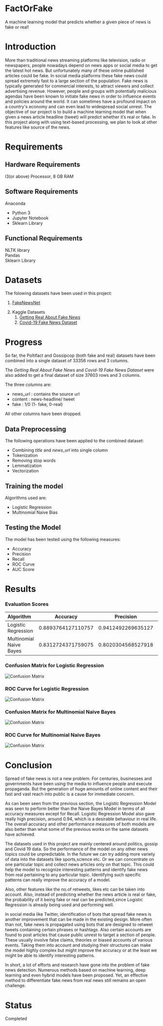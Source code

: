 # FactOrFake
A machine learning model that predicts whether a given piece of news is fake or real!


# Introduction
More than traditional news streaming platforms like television, radio or newspapers, people
nowadays depend on news apps or social media to get the latest hot news. But unfortunately
many of these online published articles could be fake. In social media platforms these fake
news could spread extremely fast to a large section of the population. Fake news is typically
generated for commercial interests, to attract viewers and collect advertising revenue. However,
people and groups with potentially malicious agendas have been known to initiate fake news in
order to influence events and policies around the world. It can sometimes have a profound
impact on a country's economy and can even lead to widespread social unrest. The objective of
our project is to build a machine learning model that when given a news article headline (tweet)
will predict whether it’s real or fake. In this project along with using text-based processing, we
plan to look at other features like source of the news.


# Requirements
## Hardware Requirements

I3(or above) Processor, 8 GB RAM

## Software Requirements

Anaconda
 * Python 3
 * Jupyter Notebook
 * Sklearn Library

## Functional Requirements

NLTK library  
Pandas    
Sklearn Library


# Datasets
The folowing datasets have been used in this project:
1. [FakeNewsNet](https://github.com/KaiDMML/FakeNewsNet)

[//]: # (PHEME Dataset for Rumour Detection - https://figshare.com/articles/dataset/PHEME_dataset_for_Rumour_Detection_and_Veracity_Classification/63920787)

2. Kaggle Datasets
    1. [Getting Real About Fake News](https://www.kaggle.com/mrisdal/fake-news)
    2. [Covid-19 Fake News Dataset](https://www.kaggle.com/arashnic/covid19-fake-news)

[//]: # (Fake and Real News Dataset - https://www.kaggle.com/clmentbisaillon/fake-and-real-news-dataset)

# Progress

So far, the Poltifact and Gossipcop (both fake and real) datasets have been combined into a single dataset of 33356 rows and 3 columns. 

The _Getting Real About Fake News_ and _Covid-19 Fake News Dataset_ were also added to get a final dataset of size 37603 rows and 3 columns.

The three columns are:  
* news_url : contains the source url
* content : news-headline/ tweet
* fake : 1/0 (1- fake, 0-real)

All other columns have been dropped.  

## Data Preprocessing
The following operations have been applied to the combined dataset:
* Combining _title_ and *news_url* into single column
* Tokenization
* Removing stop words
* Lemmatization
* Vectorization

## Training the model
Algorithms used are:
* Logistic Regression
* Multinomial Naive Bias

## Testing the Model
The model has been tested using the following measures:
* Accuracy
* Precision
* Recall
* ROC Curve
* AUC Score

# Results

### Evaluation Scores

|  Algorithm    | Accuracy | Precision     | Recall  | F1 Score  | AUC Score     |
| :---        |    :----:  |    :----: |    :----:  |   :----:  |          ---: |
| Logistic Regression    | 0.8893764127110757 | 0.9412492269635127 | 0.834201151000274    | 0.8844980386459392   | 0.8925654515331949   |
| Multinomial Naive Bayes  | 0.8312724371759075  | 0.8020304568527918    | 0.8659906823787339  | 0.8327842930557384  | 0.8322722006934992     |


### Confusion Matrix for Logistic Regression

![Confusion Matrix](Pictures/log-cm-percentage.png)

### ROC Curve for Logistic Regression
![Confusion Matrix](Pictures/log-roc.png)


### Confusion Matrix for Multinomial Naive Bayes

![Confusion Matrix](Pictures/nb-cm-percentage.png)

### ROC Curve for Multinomial Naive Bayes
![Confusion Matrix](Pictures/nb-roc.png)

# Conclusion

Spread of fake news is not a new problem. For centuries, businesses and governments
have been using the media to influence people and execute propaganda. But the
generation of huge amounts of online content and their fast and vast reach into public is
a cause for immediate concern.


As can been seen from the previous section, the Logistic Regression Model was seen
to perform better than the Naive Bayes Model in terms of all accuracy measures except
for Recall. Logistic Regression Model also gave really high precision, around 0.94,
which is a desirable behaviour in real life. The overall accuracy and other performance
measures of both models are also better than what some of the previous works on the
same datasets have achieved. 

The datasets used in this project are mainly centered
around politics, gossip and Covid 19 data. So the performance of the model on any
other news topics could be unpredictable. In the future we can try adding more variety
of data into the datasets like sports,science etc. Or we can concentrate on one
particular topic and collect news articles only on that topic. This could help the model to
recognize interesting patterns and identify fake news from real pertaining to any
particular topic. Identifying such specific patterns can really improve the accuracy of a
model.


Also, other features like the no.of retweets, likes etc can be taken into account. Also,
instead of predicting whether the news article is real or fake, the probability of it being
fake or real can be predicted,since Logistic Regression is already being used and
performing well. 

In social media like Twitter, identification of bots that spread fake news
is another improvement that can be made in the existing design. More often than not,
fake news is propagated using bots that are designed to retweet tweets containing
certain phrases or hashtags. Also certain accounts are found to post articles that cause
public unrest to target a section of people. These usually involve false claims, theories
or biased accounts of various events. Taking them into account and studying their
structures can make the model highly complex but might improve the accuracy or at the
least we might be able to identify interesting patterns.


In short, a lot of efforts and research have gone into the problem of fake news detection. Numerous methods based on machine learning, deep learning and
even hybrid models have been proposed. Yet, an effective method to differentiate fake
news from real news still remains an open challenge.

# Status
Completed
